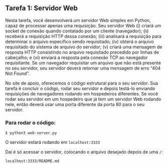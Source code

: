 ## Tarefa 1: Servidor Web

Nesta tarefa, você desenvolverá um servidor Web simples em Python, capaz de processar apenas uma requisição. Seu servidor Web (i) criará um socket de conexão quando contatado por um cliente (navegador); (ii) receberá a requisição HTTP dessa conexão; (iii) analisará a requisição para determinar o arquivo específico sendo requisitado; (iv) obterá o arquivo requisitado do sistema de arquivo do servidor; (v) criará uma mensagem de resposta HTTP consistindo no arquivo requisitado precedido por linhas de cabeçalho; e (vi) enviará a resposta pela conexão TCP ao navegador requisitante. Se um navegador requisitar um arquivo que não está presente no seu servidor, seu servidor deverá retornar uma mensagem de erro “404 Not Found”.

No site de apoio, oferecemos o código estrutural para o seu servidor. Sua tarefa é concluir o código, rodar seu servidor e depois testá-lo enviando requisições de navegadores rodando em hospedeiros diferentes. Se você rodar seu servidor em um hospedeiro que já tem um servidor Web rodando nele, então deverá usar uma porta diferente da porta 80 para o seu servidor.

### Para rodar o código:

`$ python3 web-server.py`

O servidor estará rodando em `localhost:3333`

Daí é só acessar o servidor, colocando o arquivo desejado depois de uma `/`:

`localhost:3333/README.md`
